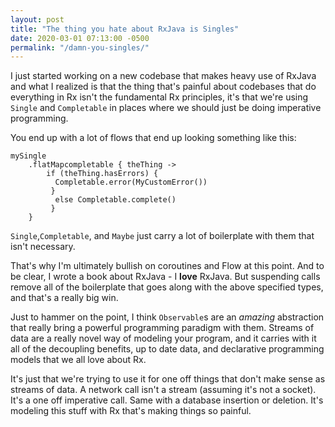 ```yaml
---
layout: post
title: "The thing you hate about RxJava is Singles"
date: 2020-03-01 07:13:00 -0500
permalink: "/damn-you-singles/"
---
```


I just started working on a new codebase that makes heavy use of RxJava and
what I realized is that the thing that's painful about codebases that do
everything in Rx isn't the fundamental Rx principles, it's that we're using
`Single` and `Completable` in places where we should just be doing imperative
programming.

You end up with a lot of flows that end up looking something like this:

```
mySingle 
    .flatMapcompletable { theThing -> 
        if (theThing.hasErrors) {
          Completable.error(MyCustomError())
         }
          else Completable.complete()
         }
    }
 ``` 

`Single`,`Completable`, and `Maybe` just carry a lot of boilerplate with
them that isn't necessary.

That's why I'm ultimately bullish on coroutines and Flow at this point. And to
be clear, I wrote a book about RxJava - I **love** RxJava. But suspending calls
remove all of the boilerplate that goes along with the above specified types,
and that's a really big win.

Just to hammer on the point, I think `Observable`s are an *amazing* abstraction
that really bring a powerful programming paradigm with them. Streams of data are
a really novel way of modeling your program, and it carries with it all of the
decoupling benefits, up to date data, and declarative programming models that we
all love about Rx.

It's just that we're trying to use it for one off things that don't make sense
as streams of data. A network call isn't a stream (assuming it's not a socket).
It's a one off imperative call. Same with a database insertion or deletion. It's
modeling this stuff with Rx that's making things so painful.
